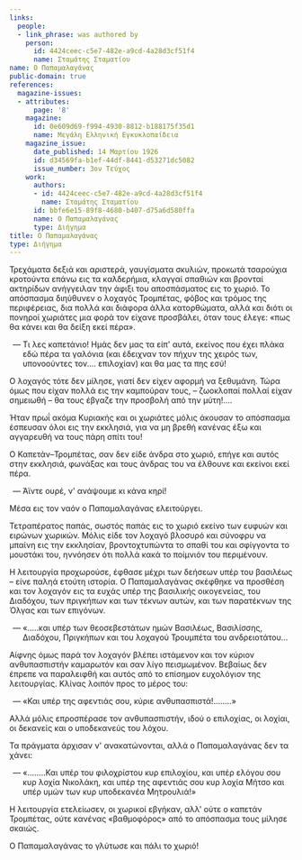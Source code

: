 ```yaml
---
links:
  people:
  - link_phrase: was authored by
    person:
      id: 4424ceec-c5e7-482e-a9cd-4a28d3cf51f4
      name: Σταμάτης Σταματίου
name: Ο Παπαμαλαγάνας
public-domain: true
references:
  magazine-issues:
  - attributes:
      page: '8'
    magazine:
      id: 0e609d69-f994-4930-8812-b188175f35d1
      name: Μεγάλη Ελληνική Εγκυκλοπαίδεια
    magazine_issue:
      date_published: 14 Μαρτίου 1926
      id: d34569fa-b1ef-44df-8441-d53271dc5082
      issue_number: 3ον Τεύχος
    work:
      authors:
      - id: 4424ceec-c5e7-482e-a9cd-4a28d3cf51f4
        name: Σταμάτης Σταματίου
      id: bbfe6e15-89f8-4680-b407-d75a6d580ffa
      name: Ο Παπαμαλαγάνας
      type: Διήγημα
title: Ο Παπαμαλαγάνας
type: Διήγημα
---
```


<main class="content" itemprop="text">
<p>Τρεχάματα δεξιά και αριστερά, γαυγίσματα σκυλιών, προκωτά τσαρούχια κροτούντα επάνω εις τα καλδερήμια, κλαγγαί σπαθιών
και βρονταί ακτηρίδων ανήγγειλαν την άφιξι του αποσπάσματος εις το χωριό. Το απόσπασμα διηύθυνεν ο λοχαγός Τρομπέτας,
φόβος και τρόμος της περιφέρειας, δια πολλά και διάφορα άλλα κατορθώματα, αλλά και διότι οι πονηροί χωριάτες μια φορά
τον είχανε προσβάλει, όταν τους έλεγε: «πως θα κάνει και θα δείξη εκεί πέρα».</p>

<ol style="list-style-type: '&mdash; '">
  <li>
    Τι λες καπετάνιο! Ημάς δεν μας τα είπ' αυτά, εκείνος που έχει πλάκα εδώ πέρα τα γαλόνια (και έδειχναν τον πήχυν της
    χειρός των, υπονοούντες τον.... επιλοχίαν) και θα μας τα πης εσύ!
  </li>
</ol>

<p>Ο λοχαγός τότε δεν μίλησε, γιατί δεν είχεν αφορμή να ξεθυμάνη. Τώρα όμως που είχαν πολλά εις την καμπούραν τους, &ndash;
ζωοκλοπαί πολλαί είχαν σημειωθή &ndash; θα τους έβγαζε την προσβολή από την μύτη!....</p>

<p>Ήταν πρωΐ ακόμα Κυριακής και οι χωριάτες μόλις άκουσαν το απόσπασμα έσπευσαν όλοι εις την εκκλησιά, για να μη βρεθή
κανένας έξω και αγγαρευθή να τους πάρη σπίτι του!</p>

<p>Ο Καπετάν&ndash;Τρομπέτας, σαν δεν είδε άνδρα στο χωριό, επήγε και αυτός στην εκκλησιά, φωνάξας και τους άνδρας του να
έλθουνε και εκείνοι εκεί πέρα.</p>

<ol style="list-style-type: '&mdash; '">
  <li>Άϊντε ουρέ, ν' ανάψουμε κι κάνα κηρί!</li>
</ol>

<p>Μέσα εις τον ναόν ο Παπαμαλαγάνας ελειτούργει.</p>

<p>Τετραπέρατος παπάς, σωστός παπάς εις το χωριό εκείνο των ευφυών και ειρώνων χωρικών. Μόλις είδε τον λοχαγό βλοσυρό και
σύνοφρυ να μπαίνη εις την εκκλησίαν, βροντοχτυπώντα το σπαθί του και σφίγγοντα το μουστάκι του, ηννόησεν ότι πολλά κακά
το ποίμνιόν του περιμένουν.</p>

<p>Η λειτουργία προχωρούσε, έφθασε μέχρι των δεήσεων υπέρ του βασιλέως &ndash; είνε παληά ετούτη ιστορία. Ο Παπαμαλαγάνας
σκέφθηκε να προσθέση και τον λοχαγόν εις τα ευχάς υπέρ της βασιλικής οικογενείας, του Διαδόχου, των πριγκήπων και των
τέκνων αυτών, και των παρατέκνων της Όλγας και των επιγόνων.</p>

<ol style="list-style-type: '&mdash; '">
  <li>«.....και υπέρ των θεοσεβεστάτων ημών Βασιλέως, Βασιλίσσης, Διαδόχου, Πριγκήπων και του λοχαγού Τρουμπέτα του
  ανδρειοτάτου...</li>
</ol>

<p>Αίφνης όμως παρά τον λοχαγόν βλέπει ιστάμενον και τον κύριον ανθυπασπιστήν καμαρωτόν και σαν λίγο πεισμωμένον. Βεβαίως
δεν έπρεπε να παραλειφθή και αυτός από το επίσημον ευχολόγιον της λειτουργίας. Κλίνας λοιπόν προς το μέρος του:</p>

<ol style="list-style-type: '&mdash; '">
  <li>«Και υπέρ της αφεντιάς σου, κύριε ανθυπασπιστά!........»</li>
</ol>

<p>Αλλά μόλις επροσπέρασε τον ανθυπασπιστήν, ιδού ο επιλοχίας, οι λοχίαι, οι δεκανείς και ο υποδεκανεύς του λόχου.</p>

<p>Τα πράγματα άρχισαν ν' ανακατώνονται, αλλά ο Παπαμαλαγάνας δεν τα χάνει:</p>

<ol style="list-style-type: '&mdash; '">
  <li>«........Και υπέρ του φιλοχρίστου κυρ επιλοχίου, και υπέρ ελόγου σου κυρ λοχία Νικολάκη, και υπέρ της αφεντιάς
  σου κυρ λοχία Μήτσο και υπέρ υμών των κυρ υποδεκανέα Μητρουλιά!»</li>
</ol>

<p>Η λειτουργία ετελείωσεν, οι χωρικοί εβγήκαν, αλλ' ούτε ο καπετάν Τρομπέτας, ούτε κανένας «βαθμοφόρος» από το απόσπασμα
τους μίλησε σκαιώς.</p>

<p>Ο Παπαμαλαγάνας το γλύτωσε και πάλι το χωριό!</p>
</main>
